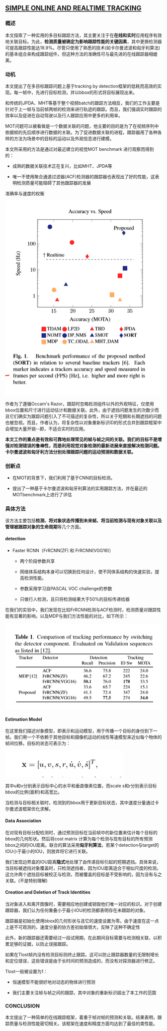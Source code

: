 ## [SIMPLE ONLINE AND REALTIME TRACKING](./attachments/soft_1.pdf)


### 概述


本文探索了一种实用的多目标跟踪方法，其主要关注于在**在线和实时**应用程序有效地关联目标。为此，**检测质量被确定为影响跟踪性能的关键因素**，其中更换检测器可提高跟踪性能达18.9%。尽管只使用了熟悉的技术(如卡尔曼滤波和匈牙利算法)的基本组合来构成跟踪组件，但这种方法的准确性可与最先进的在线跟踪器相媲美。


### 动机


本文提出了在多目标跟踪问题上基于tracking by detection框架的低耗而高效的实现。每一帧中，先进行目标检测，并以bbox的形式将目标展现出来。

和传统的JPDA、MHT等基于整个视频batch的跟踪方法相反，我们的工作主要是针对于上一帧与当前帧两帧的检测来进行轨迹的跟踪。而且，我们强调实时跟踪的效率以及促进在自动驾驶以及行人跟踪应用中更多的利用率。

MOT问题可以被看做是一个数据关联的问题，他主要的目的是为了在视频序列中依据帧的先后顺序进行数据的关联。为了促进数据关联的进程，跟踪器用了各种各样的方法为场景中的目标的运动以及外观信息进行建模。

本文所采用的方法是通过对最近建立的视觉MOT benchmark 进行观察而得到的：

* 成熟的数据关联技术正在复兴，比如MHT、JPDA等

* 唯一不使用聚合通道过滤器(ACF)检测器的跟踪器也表现出了好的性能，这表明检测质量可能阻碍了其他跟踪器的发展

准确率与速度的权衡

![enter description here](./images/1588949042450.png)

作者为了遵循Occam's Razor，跟踪时忽略检测组件以外的外观特征，仅使用bbox位置和尺寸进行运动估计和数据关联。此外，由于遮挡问题发生的次数少而且它们确实为跟踪问题引入了不可描述的复杂性，所以关于短期和长期遮挡的问题也被忽视。而且，作者认为，将复杂性以对象重新标识ID的形式合并到跟踪框架中会增加大量开销--即，不适合实时的应用。

**本文工作的重点是有效和可靠地处理常见的帧与帧之间的关联。我们的目标不是增强对检测错误的鲁棒性，而是利用视觉对象检测的最新进展来直接解决检测问题。卡尔曼滤波和匈牙利方法分别处理跟踪问题的运动预测和数据关联。**


### 创新点


* 在MOT的背景下，我们利用了基于CNN的目标检测。

* 提出了一种基于卡尔曼滤波和匈牙利算法的实用跟踪方法，并在最近的MOTbenchmark上进行了评估


### 具体方法


该方法主要包括**检测、将对象状态传播到未来帧、将当前检测与现有对象关联以及管理被跟踪对象的生命周期**等几个方面。


#### detection


* Faster RCNN（FrRCNN(ZF) 和 FrRCNN(VGG16)）

	* 两个阶段参数共享

	* 网络体系结构本身可以切换到任何设计，使不同体系结构的快速实验，提高检测性能。

	* 参数采用学习自PASCAL VOC challenge的参数

	* 只做行人检测，且只将检测结果大于50%的目标传递给器


在我们的实验中，我们发现在比较FrRCNN检测与ACF检测时，检测质量对跟踪性能有显著的影响。以及MDP与我们方法性能的对比，如下所示：

![enter description here](./images/1589009688700.png)


#### Estimation Model


在这里我们描述对象模型，即表示和运动模型，用于传播一个目标的身份到下一帧。我们用一个不依赖于其他目标和摄像机运动的线性等速模型来近似每个物体的帧间位移。目标的状态可表示为：

![enter description here](./images/1589021618874.png)

其中u和v分别表示目标中心的水平和垂直像素位置，而scale s和r分别表示目标bbox的比例(面积)和高宽比。

当检测与目标相关联时，检测到的bbox用于更新目标状态，其中速度分量通过卡尔曼滤波框架优化求解。


#### Data Association


在对现有目标分配检测时，通过预测目标在当前帧中的新位置来估计每个目标的bbox的几何形状。然后将cost matrix 计算为每个检测与现有目标的所有预测bbox之间的IOU距离。联合的算法采用**匈牙利算法**，若某个detection与target的IOU小于最小的IOU，则放弃将它进行关联。

我们发现边界盒的IOU距离**隐式**地处理了由传递目标引起的短期遮挡。具体来说，当目标被遮挡对象覆盖时，只检测遮挡者，因为IOU距离适合于相似尺度的检测。这允许两个遮挡目标被校正与检测，而被覆盖的目标是不受影响的，因为没有与之关联。(不是特别理解)


#### Creation and Deletion of Track Identities


当对象进入和离开图像时，需要相应地创建或销毁他们唯一对应的标识。对于创建跟踪器，我们认为任何重叠小于最小IOU的检测都表明存在未跟踪的对象。

跟踪器是初始化使用bbox的几何形状与且它的速度设置为零。由于速度在这一点上是不可观测的，速度分量的协方差初始值很大，反映了这种不确定性	

此外，新的跟踪器还需要经过一段试用期，在此期间目标需要与检测相关联，以积累足够的证据，以防止误报跟踪。

如果在Tlost帧内没有检测目标则终止跟踪。这可以防止跟踪器数量的无限制增长和定位错误，这些错误是由于长时间的预测造成的，而没有对探测器进行修正。

Tlost一般被设置为1：

* 恒速模型不能很好地对动态的物体进行预测

* 我们主要关注帧与帧之间的跟踪，其中对象的重新标识超出了本工作的范围


### CONCLUSION


本文提出了一种简单的在线跟踪框架，着重于帧对帧的预测和关联。结果表明，跟踪质量与检测性能密切相关。该框架在速度和精度方面均达到了最佳的类性能。
